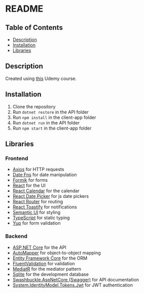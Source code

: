 # README

## Table of Contents

- [Description](#description)
- [Installation](#installation)
- [Libraries](#libraries)

## Description

Created using [this](https://www.udemy.com/course/complete-guide-to-building-an-app-with-net-core-and-react/) Udemy course.

## Installation

1. Clone the repository
2. Run `dotnet restore` in the API folder
3. Run `npm install` in the client-app folder
4. Run `dotnet run` in the API folder
5. Run `npm start` in the client-app folder

## Libraries

### Frontend

- [Axios](https://axios-http.com/) for HTTP requests
- [Date Fns](https://date-fns.org/) for date manipulation
- [Formik](https://formik.org/) for forms
- [React](https://reactjs.org/) for the UI
- [React Calendar](https://www.npmjs.com/package/react-calendar) for the calendar
- [React Date Picker](https://www.reactdatepicker.com/) for js date pickers
- [React Router](https://reactrouter.com/) for routing
- [React Toastify](https://fkhadra.github.io/react-toastify/introduction) for notifications
- [Semantic UI](https://react.semantic-ui.com/) for styling
- [TypeScript](https://www.typescriptlang.org/) for static typing
- [Yup](https://www.npmjs.com/package/yup) for form validation

### Backend

- [ASP.NET Core](https://dotnet.microsoft.com/apps/aspnet) for the API
- [AutoMapper](https://automapper.org/) for object-to-object mapping
- [Entity Framework Core](https://docs.microsoft.com/en-us/ef/core/) for the ORM
- [FluentValidation](https://fluentvalidation.net/) for validation
- [MediatR](https://github.com/jbogard/MediatR/wiki) for the mediator pattern
- [Sqlite](https://www.sqlite.org/index.html) for the development database
- [Swashbuckle.AspNetCore (Swagger)](https://swagger.io/) for API documentation
- [System.IdentityModel.Tokens.Jwt](https://www.nuget.org/packages/System.IdentityModel.Tokens.Jwt/) for JWT authentication
